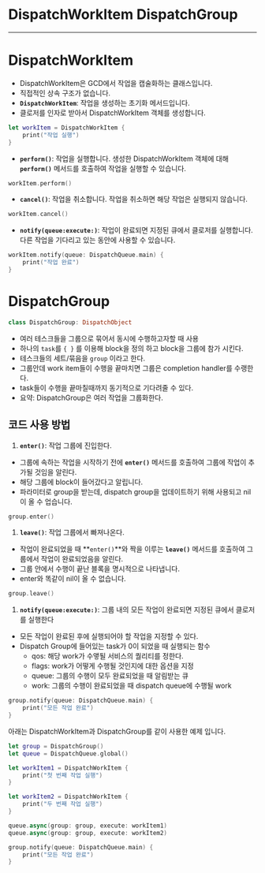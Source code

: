 # DispatchWorkItem DispatchGroup

---

# **DispatchWorkItem**

- DispatchWorkItem은 GCD에서 작업을 캡술화하는 클래스입니다.
- 직접적인 상속 구조가 없습니다.
- **`DispatchWorkItem`**: 작업을 생성하는 초기화 메서드입니다.
- 클로저를 인자로 받아서 DispatchWorkItem 객체를 생성합니다.

```swift
let workItem = DispatchWorkItem {
    print("작업 실행")
}
```

- **`perform()`**: 작업을 실행합니다. 생성한 DispatchWorkItem 객체에 대해 **`perform()`** 메서드를 호출하여 작업을 실행할 수 있습니다.

```swift
workItem.perform()
```

- **`cancel()`**: 작업을 취소합니다. 작업을 취소하면 해당 작업은 실행되지 않습니다.

```swift
workItem.cancel()
```

- **`notify(queue:execute:)`**: 작업이 완료되면 지정된 큐에서 클로저를 실행합니다. 다른 작업을 기다리고 있는 동안에 사용할 수 있습니다.

```swift
workItem.notify(queue: DispatchQueue.main) {
    print("작업 완료")
}
```

# **DispatchGroup**

```swift
class DispatchGroup: DispatchObject
```

- 여러 테스크들을 그룹으로 묶어서 동시에 수행하고자할 때 사용
- 하나의 `task`를 `{ }` 를 이용해 block을 정의 하고 block을 그룹에 참가 시킨다.
- 테스크들의 세트/묶음을 `group` 이라고 한다.
- 그룹안데 work item들이 수행을 끝마치면 그룹은 completion handler를 수랭한다.
- task들이 수행을 끝마칠때까지 동기적으로 기다려줄 수 있다.
- 요약: DispatchGroup은 여러 작업을 그룹화한다.

## 코드 사용 방법

1. **`enter()`**: 작업 그룹에 진입한다.
- 그룹에 속하는 작업을 시작하기 전에 **`enter()`** 메서드를 호출하여 그룹에 작업이 추가될 것임을 알린다.
- 해당 그룹에 block이 들어갔다고 알립니다.
- 파라미터로 group을 받는데, dispatch group을 업데이트하기 위해 사용되고 nil이 올 수 업습니다.

```swift
group.enter()
```

1. **`leave()`**: 작업 그룹에서 빠져나온다.
- 작업이 완료되었을 때  **`enter()`**와 짝을 이루는 **`leave()`** 메서드를 호출하여 그룹에서 작업이 완료되었음을 알린다.
- 그룹 안에서 수행이 끝난 블록을 명시적으로 나타냅니다.
- enter와 똑같이 nil이 올 수 없습니다.

```swift
group.leave()
```

1. **`notify(queue:execute:)`**: 그룹 내의 모든 작업이 완료되면 지정된 큐에서 클로저를 실행한다
- 모든 작업이 완료된 후에 실행되어야 할 작업을 지정할 수 있다.
- Dispatch Group에 들어있는 task가 0이 되었을 때 실행되는 함수
    - qos: 해당 work가 수앻될 서비스의 퀄리티를 정한다.
    - flags: work가 어떻게 수행될 것인지에 대한 옵션을 지정
    - queue: 그룹의 수행이 모두 완료되었을 때 알림받는 큐
    - work: 그룹의 수행이 완료되었을 때 dispatch queue에 수행될 work

```swift
group.notify(queue: DispatchQueue.main) {
    print("모든 작업 완료")
}
```

아래는 DispatchWorkItem과 DispatchGroup를 같이 사용한 예제 입니다.

```swift
let group = DispatchGroup()
let queue = DispatchQueue.global()

let workItem1 = DispatchWorkItem {
    print("첫 번째 작업 실행")
}

let workItem2 = DispatchWorkItem {
    print("두 번째 작업 실행")
}

queue.async(group: group, execute: workItem1)
queue.async(group: group, execute: workItem2)

group.notify(queue: DispatchQueue.main) {
    print("모든 작업 완료")
}
```